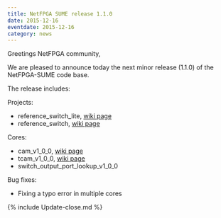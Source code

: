 ```yaml
---
title: NetFPGA SUME release 1.1.0
date: 2015-12-16
eventdate: 2015-12-16
category: news
---
```


Greetings NetFPGA community,

We are pleased to announce today the next minor release (1.1.0) of the NetFPGA-SUME code base.

The release includes:

Projects:

- reference_switch_lite, [wiki page](https://github.com/NetFPGA/NetFPGA-SUME-public/wiki/NetFPGA-SUME-Reference-Learning-Switch-Lite)
- reference_switch, [wiki page](https://github.com/NetFPGA/NetFPGA-SUME-public/wiki/NetFPGA-SUME-Reference-Learning-Switch)

Cores:

- cam_v1_0_0, [wiki page](https://github.com/NetFPGA/NetFPGA-SUME-public/wiki/NetFPGA-SUME-TCAM-IPs)
- tcam_v1_0_0, [wiki page](https://github.com/NetFPGA/NetFPGA-SUME-public/wiki/NetFPGA-SUME-TCAM-IPs)
- switch_output_port_lookup_v1_0_0

Bug fixes:

- Fixing a typo error in multiple cores

{% include Update-close.md %}
